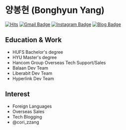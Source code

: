 # 양봉현 (Bonghyun Yang)

[![Hits](https://hits.seeyoufarm.com/api/count/incr/badge.svg?url=https%3A%2F%2Fgithub.com%2Fbonghyunyang%2Fhit-counter&count_bg=%2379C83D&title_bg=%23555555&icon=&icon_color=%23E7E7E7&title=hits&edge_flat=false)](https://hits.seeyoufarm.com)
[![Gmail Badge](https://img.shields.io/badge/Gmail-d14836?style=flat-square&logo=Gmail&logoColor=white&link=mailto:bonghyunyang2@gmail.com)](mailto:bonghyunyang2@gmail.com)
[![Instagram Badge](https://img.shields.io/badge/-Instagram-dd2a7b?style=flat-square&logo=instagram&logoColor=white&link=https://www.instagram.com/sundaylager/)](https://www.instagram.com/sundaylager/) 
[![Blog Badge](http://img.shields.io/badge/-Blog-brightgreen?style=flat-square&logo=FF5722&link=https://www.codingzipsa.co.kr/)](https://www.codingzipsa.co.kr/)
<br>

## Education & Work
- HUFS Bachelor's degree
- HYU Master's degree
- Hancom Group Overseas Tech Support/Sales
- Balaan Dev Team
- Liberabit Dev Team
- Hyperlink Dev Team

## Interest
- Foreign Languages
- Overseas Sales
- Tech Blogging
- @cori_zzang
